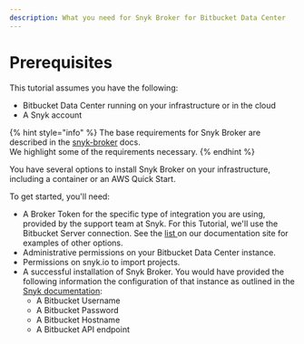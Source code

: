 ```yaml
---
description: What you need for Snyk Broker for Bitbucket Data Center
---
```


# Prerequisites

This tutorial assumes you have the following:

* Bitbucket Data Center running on your infrastructure or in the cloud
* A Snyk account

{% hint style="info" %}
The base requirements for Snyk Broker are described in the [snyk-broker](../../../../integrations/extensions/snyk-broker/ "mention") docs.\
We highlight some of the requirements necessary.
{% endhint %}

You have several options to install Snyk Broker on your infrastructure, including a container or an AWS Quick Start.

To get started, you'll need:

* A Broker Token for the specific type of integration you are using, provided by the support team at Snyk. For this Tutorial, we'll use the Bitbucket Server connection. See the [list ](../../../../tutorials/atlassian/broker-for-bitbucket-data-center/broken-reference/)on our documentation site for examples of other options.
* Administrative permissions on your Bitbucket Data Center instance.
* Permissions on snyk.io to import projects.
* A successful installation of Snyk Broker. You would have provided the following information the configuration of that instance as outlined in the [Snyk documentation](../../../../integrations/git-repository-and-ci-cd-integrations-comparisons/git-repository-scm-integrations/bitbucket-data-center-server-integration.md):
  * A Bitbucket Username
  * A Bitbucket Password
  * A Bitbucket Hostname
  * A Bitbucket API endpoint
